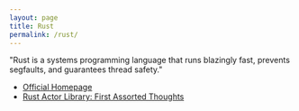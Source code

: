 ```yaml
---
layout: page
title: Rust
permalink: /rust/
---
```


"Rust is a systems programming language that runs blazingly fast, prevents segfaults, and guarantees thread safety."

- [Official Homepage](https://www.rust-lang.org)
- [Rust Actor Library: First Assorted Thoughts](http://dbeck.github.io/Rust-Actor-Library-First-assorted-thoughts/)